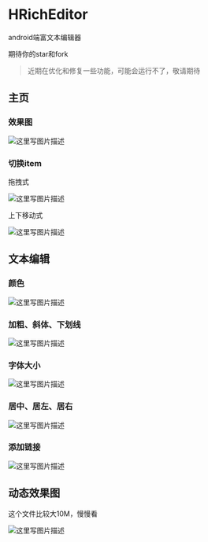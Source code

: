 # HRichEditor

android端富文本编辑器

期待你的star和fork


> 近期在优化和修复一些功能，可能会运行不了，敬请期待

## 主页

### 效果图

![这里写图片描述](https://github.com/huangdali/HRichEditor/blob/master/images/home.png)

### 切换item

拖拽式

![这里写图片描述](https://github.com/huangdali/HRichEditor/blob/master/images/changitem.gif)

上下移动式

![这里写图片描述](https://github.com/huangdali/HRichEditor/blob/master/images/changitem1.gif)

## 文本编辑

### 颜色

![这里写图片描述](https://github.com/huangdali/HRichEditor/blob/master/images/color.png)

### 加粗、斜体、下划线

![这里写图片描述](https://github.com/huangdali/HRichEditor/blob/master/images/b.png)

### 字体大小

![这里写图片描述](https://github.com/huangdali/HRichEditor/blob/master/images/a.png)

### 居中、居左、居右

![这里写图片描述](https://github.com/huangdali/HRichEditor/blob/master/images/agin.png)


### 添加链接

![这里写图片描述](https://github.com/huangdali/HRichEditor/blob/master/images/link.png)

## 动态效果图

这个文件比较大10M，慢慢看

![这里写图片描述](https://github.com/huangdali/HRichEditor/blob/master/images/all.gif)






